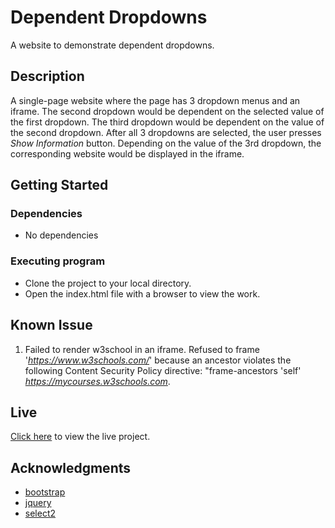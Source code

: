 # Dependent Dropdowns

A website to demonstrate dependent dropdowns.

## Description

A single-page website where the page has 3 dropdown menus and an iframe. The second dropdown would be dependent on the selected value of the first dropdown. The third dropdown would be dependent on the value of the second dropdown. After all 3 dropdowns are selected, the user presses *Show Information* button. Depending on the value of the 3rd dropdown, the corresponding website would be displayed in the iframe.

## Getting Started

### Dependencies

* No dependencies

### Executing program

* Clone the project to your local directory.
* Open the index.html file with a browser to view the work.

## Known Issue
1. Failed to render w3school in an iframe. Refused to frame '*https://www.w3schools.com/*' because an ancestor violates the following Content Security Policy directive: "frame-ancestors 'self' *https://mycourses.w3schools.com*.

## Live
[Click here](https://wahiatasnim.github.io/dependent-dropdowns/) to view the live project.

## Acknowledgments

* [bootstrap](https://getbootstrap.com/docs/5.0/)
* [jquery](https://jquery.com/)
* [select2](https://select2.org/)
